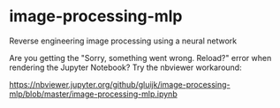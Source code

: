 # image-processing-mlp
Reverse engineering image processing using a neural network

Are you getting the "Sorry, something went wrong. Reload?" error when rendering the Jupyter Notebook? Try the nbviewer workaround:

https://nbviewer.jupyter.org/github/gluijk/image-processing-mlp/blob/master/image-processing-mlp.ipynb
